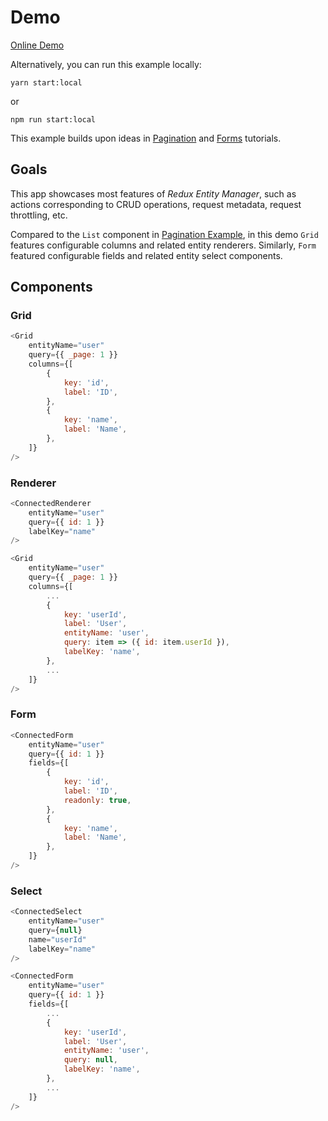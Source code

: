 # Demo

[Online Demo](https://codesandbox.io/embed/github/redux-entity-manager/redux-entity-manager/tree/master/examples/react-redux-thunk/demo)

Alternatively, you can run this example locally:

```
yarn start:local
```

or

```
npm run start:local
```

This example builds upon ideas in [Pagination](../pagination) and [Forms](../forms) tutorials.

## Goals

This app showcases most features of *Redux Entity Manager*, such as actions corresponding to CRUD operations, request metadata, request throttling, etc.

Compared to the `List` component in [Pagination Example](../pagination), in this demo `Grid` features configurable columns and related entity renderers.
Similarly, `Form` featured configurable fields and related entity select components.


## Components

### Grid

```js
<Grid
    entityName="user"
    query={{ _page: 1 }}
    columns={[
        {
            key: 'id',
            label: 'ID',
        },
        {
            key: 'name',
            label: 'Name',
        },
    ]}
/>
```

### Renderer

```js
<ConnectedRenderer
    entityName="user"
    query={{ id: 1 }}
    labelKey="name"
/>
```

```js
<Grid
    entityName="user"
    query={{ _page: 1 }}
    columns={[
        ...
        {
            key: 'userId',
            label: 'User',
            entityName: 'user',
            query: item => ({ id: item.userId }),
            labelKey: 'name',
        },
        ...
    ]}
/>
```

### Form

```js
<ConnectedForm
    entityName="user"
    query={{ id: 1 }}
    fields={[
        {
            key: 'id',
            label: 'ID',
            readonly: true,
        },
        {
            key: 'name',
            label: 'Name',
        },
    ]}
/>
```

### Select

```js
<ConnectedSelect
    entityName="user"
    query={null}
    name="userId"
    labelKey="name"
/>
```

```js
<ConnectedForm
    entityName="user"
    query={{ id: 1 }}
    fields={[
        ...
        {
            key: 'userId',
            label: 'User',
            entityName: 'user',
            query: null,
            labelKey: 'name',
        },
        ...
    ]}
/>
```
